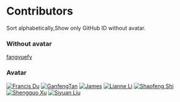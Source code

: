 # Contributors

Sort alphabetically,Show only GitHub ID without avatar.

### Without avatar

[fangyuefy](https://github.com/fangyuefy)
[]()

### Avatar
[![Francis Du](https://avatars3.githubusercontent.com/u/25944814?s=50&v=4)](https://github.com/francis-du)
[![GanfengTan](https://avatars3.githubusercontent.com/u/17596132?s=50&v=4)](https://github.com/GanfengTan)
[![James](https://avatars0.githubusercontent.com/u/19258506?s=50&v=4)](https://github.com/James601232)
[![Lianne Li](https://avatars3.githubusercontent.com/u/19421187?s=50&v=4)](https://github.com/lianneli)
[![Shaofeng Shi](https://avatars3.githubusercontent.com/u/5411805?s=50&v=4)](https://github.com/shaofengshi)
[![Shengguo Xu](https://avatars0.githubusercontent.com/u/3417214?s=50&v=4)](https://github.com/BeBetter)
[![Siyuan Liu](https://avatars1.githubusercontent.com/u/30333597?s=50&v=4)](https://github.com/Functor10)
[![]()]()
